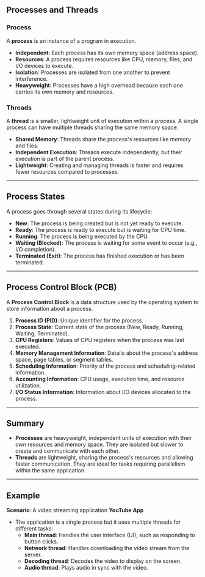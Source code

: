 ## **Processes and Threads**

### **Process**
A **process** is an instance of a program in execution.  
- **Independent**: Each process has its own memory space (address space).  
- **Resources**: A process requires resources like CPU, memory, files, and I/O devices to execute.  
- **Isolation**: Processes are isolated from one another to prevent interference.  
- **Heavyweight**: Processes have a high overhead because each one carries its own memory and resources.  

### **Threads**
A **thread** is a smaller, lightweight unit of execution within a process. A single process can have multiple threads sharing the same memory space.  
- **Shared Memory**: Threads share the process's resources like memory and files.  
- **Independent Execution**: Threads execute independently, but their execution is part of the parent process.  
- **Lightweight**: Creating and managing threads is faster and requires fewer resources compared to processes.  

---

## **Process States**
A process goes through several states during its lifecycle:  
- **New**: The process is being created but is not yet ready to execute.  
- **Ready**: The process is ready to execute but is waiting for CPU time.  
- **Running**: The process is being executed by the CPU.  
- **Waiting (Blocked)**: The process is waiting for some event to occur (e.g., I/O completion).  
- **Terminated (Exit)**: The process has finished execution or has been terminated.  

---

## **Process Control Block (PCB)**
A **Process Control Block** is a data structure used by the operating system to store information about a process.  
1. **Process ID (PID)**: Unique identifier for the process.  
2. **Process State**: Current state of the process (New, Ready, Running, Waiting, Terminated).  
3. **CPU Registers**: Values of CPU registers when the process was last executed.  
4. **Memory Management Information**: Details about the process's address space, page tables, or segment tables.  
5. **Scheduling Information**: Priority of the process and scheduling-related information.  
6. **Accounting Information**: CPU usage, execution time, and resource utilization.  
7. **I/O Status Information**: Information about I/O devices allocated to the process.  

---

## **Summary**
- **Processes** are heavyweight, independent units of execution with their own resources and memory space. They are isolated but slower to create and communicate with each other.  
- **Threads** are lightweight, sharing the process's resources and allowing faster communication. They are ideal for tasks requiring parallelism within the same application.  

---

## **Example**

**Scenario**: A video streaming application **YouTube App**  
- The application is a single process but it uses multiple threads for different tasks:  
    - **Main thread**: Handles the user interface (UI), such as responding to button clicks.  
    - **Network thread**: Handles downloading the video stream from the server.  
    - **Decoding thread**: Decodes the video to display on the screen.  
    - **Audio thread**: Plays audio in sync with the video.  
